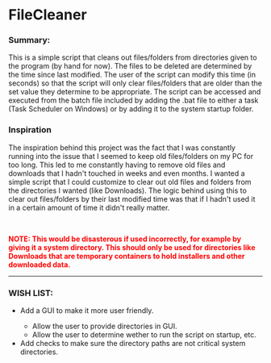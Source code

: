 # FileCleaner
<h3>Summary:</h3>
<p>This is a simple script that cleans out files/folders from directories given to the program (by hand for now). The files to be deleted are determined by the time since last modified. The user of the script can modify this time (in seconds) so that the script will only clear files/folders that are older than the set value they determine to be appropriate. The script can be accessed and executed from the batch file included by adding the .bat file to either a task (Task Scheduler on Windows) or by adding it to the system startup folder.</p>
<h3>Inspiration</h3>
<p>The inspiration behind this project was the fact that I was constantly running into the issue that I seemed to keep old files/folders on my PC for too long. This led to me constantly having to remove old files and downloads that I hadn't touched in weeks and even months. I wanted a simple script that I could customize to clear out old files and folders from the directories I wanted (like Downloads). The logic behind using this to clear out files/folders by their last modified time was that if I hadn't used it in a certain amount of time it didn't really matter.</p>
<br>
<p style="color: red"><strong>NOTE: This would be disasterous if used incorrectly, for example by giving it a system directory. This should only be used for directories like Downloads that are temporary containers to hold installers and other downloaded data.</strong></p>
<hr>
<h3>WISH LIST:</h3>
<ul>
    <li>Add a GUI to make it more user friendly.</li>
    <ul>
        <li>Allow the user to provide directories in GUI.</li>
        <li>Allow the user to determine wether to run the script on startup, etc.</li>
    </ul>
    <li>Add checks to make sure the directory paths are not critical system directories.</li>
</ul>